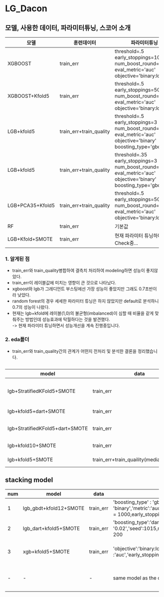 # LG_Dacon

## 모델, 사용한 데이터, 파라미터튜닝, 스코어 소개 


|모델|훈련데이터|파라미터튜닝|스코어|
|--|--|--|--|
|XGBOOST|train_err|threshold=.5 early_stoppings=100 num_boost_round=1000 eval_metric='auc' objective='binary:logistic' |0.702084|
|XGBOOST+Kfold5|train_err|threshold=.5 early_stoppings=50 num_boost_round=1000 eval_metric='auc' objective='binary:logistic' |0.711779|
|LGB+kfold5|train_err+train_quality|threshold=.5 early_stoppings=3 num_boost_round=1000 eval_metric='auc' objective='binary' boosting_type='gbdt' |0.658334|
|LGB+kfold5|train_err+train_quality|threshold=.35 early_stoppings=3 num_boost_round=1000 eval_metric='auc' objective='binary' boosting_type='gbdt' |0.728858|
|LGB+PCA35+Kfold5|train_err+train_quality|threshold=.5 early_stoppings=50 num_boost_round=1000 eval_metric='auc' objective='binary:logistic' |0.624817|
|RF|train_err|기본값|0.704615|
|LGB+Kfold+SMOTE|train_err|현재 파라미터 튜닝하며 성능 Check중...|0.81xxx|

### 1. 알게된 점
- train_err와 train_quality병합하여 결측치 처리하여 modeling하면 성능이 좋지않았다. 
- train_err이 레이블값에 미치는 영향이 큰 것으로 나타났다. 
- xgboost와 lgb가 그레디언트 부스팅에선 가장 성능이 좋았지만 그래도 0.7초반이라 낮았다. 
- random forest의 경우 세세한 파라미터 튜닝은 하지 않았지만 default로 분석하니 0.7의 성능이 나왔다. 
- 현재는 lgb+kfold에 레이블(1,0)의 불균형(imbalanced)이 심할 때 비율을 같게 맞춰주는 방법인데 성능효과에 탁월하다는 것을 발견했다.   
    ->  현재 파라미터 튜닝하면서 성능개선을 계속 진행중입니다. 
  
  
### 2. eda폴더

- train_err와 train_quality간의 관계가 어떤지 전처리 및 분석한 결론을 정리했습니다. 

## 
|model|data|parameter tuning|auc_score|accuracy|precision|recall|f1_score|final_score|
|--|--|--|--|--|--|--|--|--|
|lgb+StratifiedKFold5+SMOTE|train_err|'objective': 'binary','boosting_type': 'dart','subsample_freq': 5,'num_leaves': 92, 'min_data_in_leaf': 64, 'subsample_for_bin': 23000, 'max_depth': -1,'feature_fraction': 0.302,'bagging_fraction': 0.904,'lambda_l1': 0.099, 'lambda_l2': 1.497,'min_child_weight': 38.011,'nthread': 32, 'metric': 'auc', 'learning_rate': 0.021, 'drop_rate': 0.846244, 'skip_drop': 0.792465, 'max_drop': 65,'seed': 42,'n_estimators': 1000|0.8997|0.8276|0.8806|0.7455|0.8153| |
|lgb+kfold5+dart+SMOTE|train_err|'boosting_type' : 'dart','objective': 'binary','metric': 'auc','learning_rate' : '0.02','seed': 1015, num_boost_round=1200,early_stopping_rounds=200|0.9021|0.8264|0.9611|0.6413|0.81127|0.81291|
|lgb+StratifiedKFold5+dart+SMOTE|train_err|'objective': 'binary','boosting_type': 'dart', 'subsample_freq': 5,'min_data_in_leaf': 64, 'max_depth': -1, 'feature_fraction': 0.302,'bagging_fraction': 0.904, 'nthread': 32,'metric': 'auc', 'learning_rate': 0.01, 'max_drop': 65,'seed': 1015,'n_estimators': 1000|0.8973|0.8249|0.9004|0.71|0.8063|0.80759|
|lgb+kfold10+SMOTE|train_err| "objective" : "binary","metric" : "auc","boosting": 'gbdt',"max_depth":-1,"num_leaves":64,"learning_rate":0.01,"seed":1015,num_boost_round=1200,early_stopping_rounds=200|0.9101|0.8279|0.9945|0.5977|0.81749|0.81195|
|lgb+kfold5+SMOTE|train_err+train_quaility(median+impyute)|'boosting_type':'gbdt','objective':'binary','metric':'auc','learning_rate':'0.01','seed': 1015,num_boost_round = 2000,early_stopping_rounds=800|0.9052|0.8292|0.9666|0.6453|0.8155|ver3|

## stacking model 

|num|model|data|parameter tuning|auc_score|accuracy|precision|recall|f1_score|final_score|
|--|--|--|--|--|--|--|--|--|--|
|1|lgb_gbdt+kfold12+SMOTE|train_err|'boosting_type' : 'gbdt','objective': 'binary','metric':'auc','learning_rate':'0.01','seed':1015,num_boost_round = 1000,early_stopping_rounds = 50|0.9098|0.8279|0.9978|0.5770|0.8163||
|2|lgb_dart+kfold5+SMOTE|train_err|'boosting_type':'dart','objective':'binary','metric': 'auc','learning_rate': '0.02','seed':1015,num_boost_round = 1200, early_stopping_rounds = 200|0.9021|0.8264|0.9611|0.6413|0.8112||
|3|xgb+kfold5+SMOTE|train_err|'objective':'binary:logistic','eval_metric' :'auc','early_stoppings':100,num_boost_round=1000|0.8886|0.8120|0.9390|0.6855|0.8034|0.8*(num1)+0.1*(num2)+0.1*(num3)=**0.81320**|
|-|- |- |same model as the one above |- | -|- |- |- |0.6*(num1)+0.2*(num2)+0.2*(num3)=**0.81226**|

